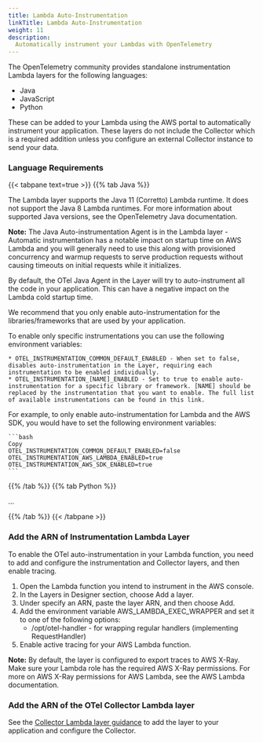 ```yaml
---
title: Lambda Auto-Instrumentation
linkTitle: Lambda Auto-Instrumentation
weight: 11
description:
  Automatically instrument your Lambdas with OpenTelemetry 
---
```


The OpenTelemetry community provides standalone instrumentation Lambda layers for the following languages:

* Java
* JavaScript
* Python

These can be added to your Lambda using the AWS portal to automatically instrument your application. These layers do not include the Collector which is a required addition unless you configure an external Collector instance to send your data.

### Language Requirements

<!-- prettier-ignore -->
{{< tabpane text=true >}}
{{% tab Java %}}

The Lambda layer supports the Java 11 (Corretto) Lambda runtime. It does not support the Java 8 Lambda runtimes. For more information about supported Java versions, see the OpenTelemetry Java documentation.

**Note:** The Java Auto-instrumentation Agent is in the Lambda layer - Automatic instrumentation has a notable impact on startup time on AWS Lambda and you will generally need to use this along with provisioned concurrency and warmup requests to serve production requests without causing timeouts on initial requests while it initializes.

By default, the OTel Java Agent in the Layer will try to auto-instrument all the code in your application. This can have a negative impact on the Lambda cold startup time.

We recommend that you only enable auto-instrumentation for the libraries/frameworks that are used by your application.

To enable only specific instrumentations you can use the following environment variables:

    * OTEL_INSTRUMENTATION_COMMON_DEFAULT_ENABLED - When set to false, disables auto-instrumentation in the Layer, requiring each instrumentation to be enabled individually.
    * OTEL_INSTRUMENTATION_[NAME]_ENABLED - Set to true to enable auto-instrumentation for a specific library or framework. [NAME] should be replaced by the instrumentation that you want to enable. The full list of available instrumentations can be found in this link.

For example, to only enable auto-instrumentation for Lambda and the AWS SDK, you would have to set the following environment variables:

    ```bash
    Copy
    OTEL_INSTRUMENTATION_COMMON_DEFAULT_ENABLED=false
    OTEL_INSTRUMENTATION_AWS_LAMBDA_ENABLED=true
    OTEL_INSTRUMENTATION_AWS_SDK_ENABLED=true
    ```

<!-- prettier-ignore -->
{{% /tab %}}
{{% tab Python %}}

...

<!-- prettier-ignore -->
{{% /tab %}}
{{< /tabpane >}}

### Add the ARN of Instrumentation Lambda Layer

To enable the OTel auto-instrumentation in your Lambda function, you need to add and configure the instrumentation and Collector layers, and then enable tracing.

1. Open the Lambda function you intend to instrument in the AWS console.
2. In the Layers in Designer section, choose Add a layer.
3. Under specify an ARN, paste the layer ARN, and then choose Add.
4. Add the environment variable AWS_LAMBDA_EXEC_WRAPPER and set it to one of the following options:
    * /opt/otel-handler - for wrapping regular handlers (implementing RequestHandler)
5. Enable active tracing for your AWS Lambda function.

**Note:** By default, the layer is configured to export traces to AWS X-Ray. Make sure your Lambda role has the required AWS X-Ray permissions. For more on AWS X-Ray permissions for AWS Lambda, see the AWS Lambda documentation.

### Add the ARN of the OTel Collector Lambda layer

See the [Collector Lambda layer guidance](lambda-manual-instrument) to add the layer to your application and configure the Collector.
